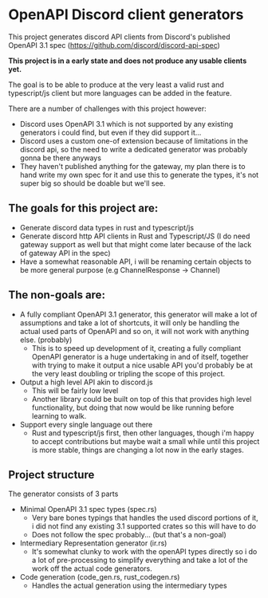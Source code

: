 # OpenAPI Discord client generators

This project generates discord API clients from Discord's published OpenAPI 3.1 spec (https://github.com/discord/discord-api-spec)

**This project is in a early state and does not produce any usable clients yet.**

The goal is to be able to produce at the very least a valid rust and typescript/js client but more languages can be added in the feature.

There are a number of challenges with this project however:
- Discord uses OpenAPI 3.1 which is not supported by any existing generators i could find, but even if they did support it...
- Discord uses a custom one-of extension because of limitations in the discord api, so the need to write a dedicated generator was probably gonna be there anyways
- They haven't published anything for the gateway, my plan there is to hand write my own spec for it and use this to generate the types, it's not super big so should be doable but we'll see.

## The goals for this project are:
- Generate discord data types in rust and typescript/js
- Generate discord http API clients in Rust and Typescript/JS (I do need gateway support as well but that might come later because of the lack of gateway API in the spec)
- Have a somewhat reasonable API, i will be renaming certain objects to be more general purpose (e.g ChannelResponse -> Channel)

## The non-goals are:
- A fully compliant OpenAPI 3.1 generator, this generator will make a lot of assumptions and take a lot of shortcuts, it will only be handling the actual used parts of OpenAPI and so on, it will not work with anything else. (probably)
    - This is to speed up development of it, creating a fully compliant OpenAPI generator is a huge undertaking in and of itself, together with trying to make it output a nice usable API you'd probably be at the very least doubling or tripling the scope of this project.
- Output a high level API akin to discord.js
    - This will be fairly low level
    - Another library could be built on top of this that provides high level functionality, but doing that now would be like running before learning to walk.
- Support every single language out there
    - Rust and typescript/js first, then other languages, though i'm happy to accept contributions but maybe wait a small while until this project is more stable, things are changing a lot now in the early stages.

## Project structure

The generator consists of 3 parts

- Minimal OpenAPI 3.1 spec types (spec.rs)
    - Very bare bones typings that handles the used discord portions of it, i did not find any existing 3.1 supported crates so this will have to do
    - Does not follow the spec probably... (but that's a non-goal)
- Intermediary Representation generator (ir.rs)
    - It's somewhat clunky to work with the openAPI types directly so i do a lot of pre-processing to simplify everything and take a lot of the work off the actual code generators.
- Code generation (code_gen.rs, rust_codegen.rs)
    - Handles the actual generation using the intermediary types